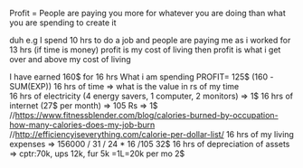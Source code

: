 Profit = People are paying you more for whatever you are doing than what you are spending to create it

duh e.g I spend 10 hrs to do a job and people are paying me as i worked for 13 hrs (if time is money)
profit is my cost of living then profit is what i get over and above my cost of living

I have earned 160$ for 16 hrs
What i am spending PROFIT=         125$ (160 -SUM(EXP))
16 hrs of time        => what is the value in rs of my time                                 
16 hrs of electricity (4 energy savers, 1 computer, 2 monitors) =>                                          1$ 
16 hrs of internet    (27$ per month) => 105 Rs =>                                                          1$
//https://www.fitnessblender.com/blog/calories-burned-by-occupation-how-many-calories-does-my-job-burn
//http://efficiencyiseverything.com/calorie-per-dollar-list/
16 hrs of my living expenses  => 156000 / 31 / 24 * 16 /105                                                 32$
16 hrs of depreciation of assets                =>  cptr:70k, ups 12k, fur 5k =1L=20k per mo                 2$                                       





